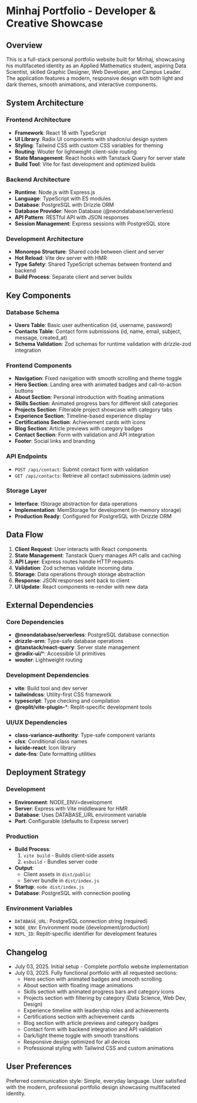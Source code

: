 # Minhaj Portfolio - Developer & Creative Showcase

## Overview

This is a full-stack personal portfolio website built for Minhaj, showcasing his multifaceted identity as an Applied Mathematics student, aspiring Data Scientist, skilled Graphic Designer, Web Developer, and Campus Leader. The application features a modern, responsive design with both light and dark themes, smooth animations, and interactive components.

## System Architecture

### Frontend Architecture
- **Framework**: React 18 with TypeScript
- **UI Library**: Radix UI components with shadcn/ui design system
- **Styling**: Tailwind CSS with custom CSS variables for theming
- **Routing**: Wouter for lightweight client-side routing
- **State Management**: React hooks with Tanstack Query for server state
- **Build Tool**: Vite for fast development and optimized builds

### Backend Architecture
- **Runtime**: Node.js with Express.js
- **Language**: TypeScript with ES modules
- **Database**: PostgreSQL with Drizzle ORM
- **Database Provider**: Neon Database (@neondatabase/serverless)
- **API Pattern**: RESTful API with JSON responses
- **Session Management**: Express sessions with PostgreSQL store

### Development Architecture
- **Monorepo Structure**: Shared code between client and server
- **Hot Reload**: Vite dev server with HMR
- **Type Safety**: Shared TypeScript schemas between frontend and backend
- **Build Process**: Separate client and server builds

## Key Components

### Database Schema
- **Users Table**: Basic user authentication (id, username, password)
- **Contacts Table**: Contact form submissions (id, name, email, subject, message, created_at)
- **Schema Validation**: Zod schemas for runtime validation with drizzle-zod integration

### Frontend Components
- **Navigation**: Fixed navigation with smooth scrolling and theme toggle
- **Hero Section**: Landing area with animated badges and call-to-action buttons
- **About Section**: Personal introduction with floating animations
- **Skills Section**: Animated progress bars for different skill categories
- **Projects Section**: Filterable project showcase with category tabs
- **Experience Section**: Timeline-based experience display
- **Certifications Section**: Achievement cards with icons
- **Blog Section**: Article previews with category badges
- **Contact Section**: Form with validation and API integration
- **Footer**: Social links and branding

### API Endpoints
- `POST /api/contact`: Submit contact form with validation
- `GET /api/contacts`: Retrieve all contact submissions (admin use)

### Storage Layer
- **Interface**: IStorage abstraction for data operations
- **Implementation**: MemStorage for development (in-memory storage)
- **Production Ready**: Configured for PostgreSQL with Drizzle ORM

## Data Flow

1. **Client Request**: User interacts with React components
2. **State Management**: Tanstack Query manages API calls and caching
3. **API Layer**: Express routes handle HTTP requests
4. **Validation**: Zod schemas validate incoming data
5. **Storage**: Data operations through storage abstraction
6. **Response**: JSON responses sent back to client
7. **UI Update**: React components re-render with new data

## External Dependencies

### Core Dependencies
- **@neondatabase/serverless**: PostgreSQL database connection
- **drizzle-orm**: Type-safe database operations
- **@tanstack/react-query**: Server state management
- **@radix-ui/***: Accessible UI primitives
- **wouter**: Lightweight routing

### Development Dependencies
- **vite**: Build tool and dev server
- **tailwindcss**: Utility-first CSS framework
- **typescript**: Type checking and compilation
- **@replit/vite-plugin-***: Replit-specific development tools

### UI/UX Dependencies
- **class-variance-authority**: Type-safe component variants
- **clsx**: Conditional class names
- **lucide-react**: Icon library
- **date-fns**: Date formatting utilities

## Deployment Strategy

### Development
- **Environment**: NODE_ENV=development
- **Server**: Express with Vite middleware for HMR
- **Database**: Uses DATABASE_URL environment variable
- **Port**: Configurable (defaults to Express server)

### Production
- **Build Process**: 
  1. `vite build` - Builds client-side assets
  2. `esbuild` - Bundles server code
- **Output**: 
  - Client assets in `dist/public`
  - Server bundle in `dist/index.js`
- **Startup**: `node dist/index.js`
- **Database**: PostgreSQL with connection pooling

### Environment Variables
- `DATABASE_URL`: PostgreSQL connection string (required)
- `NODE_ENV`: Environment mode (development/production)
- `REPL_ID`: Replit-specific identifier for development features

## Changelog

- July 03, 2025. Initial setup - Complete portfolio website implementation
- July 03, 2025. Fully functional portfolio with all requested sections:
  - Hero section with animated badges and smooth scrolling
  - About section with floating image animations  
  - Skills section with animated progress bars and category icons
  - Projects section with filtering by category (Data Science, Web Dev, Design)
  - Experience timeline with leadership roles and achievements
  - Certifications section with achievement cards
  - Blog section with article previews and category badges
  - Contact form with backend integration and API validation
  - Dark/light theme toggle with smooth transitions
  - Responsive design optimized for all devices
  - Professional styling with Tailwind CSS and custom animations

## User Preferences

Preferred communication style: Simple, everyday language.
User satisfied with the modern, professional portfolio design showcasing multifaceted identity.